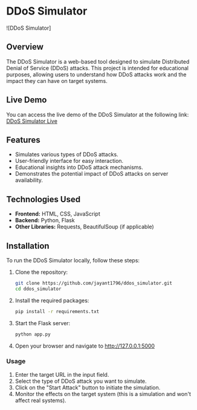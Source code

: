 # DDoS Simulator

![DDoS Simulator]

## Overview

The DDoS Simulator is a web-based tool designed to simulate Distributed Denial of Service (DDoS) attacks. This project is intended for educational purposes, allowing users to understand how DDoS attacks work and the impact they can have on target systems.

## Live Demo

You can access the live demo of the DDoS Simulator at the following link: [DDoS Simulator Live](https://ddos-simulator.onrender.com/)

## Features

- Simulates various types of DDoS attacks.
- User-friendly interface for easy interaction.
- Educational insights into DDoS attack mechanisms.
- Demonstrates the potential impact of DDoS attacks on server availability.

## Technologies Used

- **Frontend:** HTML, CSS, JavaScript
- **Backend:** Python, Flask
- **Other Libraries:** Requests, BeautifulSoup (if applicable)

## Installation

To run the DDoS Simulator locally, follow these steps:

1. Clone the repository:
   ```bash
   git clone https://github.com/jayant1796/ddos_simulator.git
   cd ddos_simulator

2. Install the required packages:
    ```bash
    pip install -r requirements.txt

3. Start the Flask server:
    ```bash
    python app.py
4. Open your browser and navigate to http://127.0.0.1:5000

<h3>Usage</h3>

  1. Enter the target URL in the input field.
  2. Select the type of DDoS attack you want to simulate.
  3. Click on the "Start Attack" button to initiate the simulation.
  4. Monitor the effects on the target system (this is a simulation and won't affect real systems).






   

